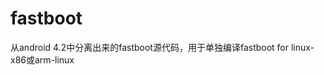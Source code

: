 fastboot
===================================

从android 4.2中分离出来的fastboot源代码，用于单独编译fastboot for linux-x86或arm-linux
